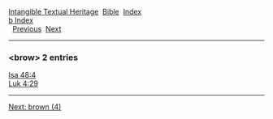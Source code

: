 [Intangible Textual Heritage](../../index)  [Bible](../index) 
[Index](index)   
[b Index](_b_)  
  [Previous](c01729)  [Next](c01731) 

------------------------------------------------------------------------

### &lt;brow&gt; 2 entries

[Isa 48:4](../kjv/isa048.htm#004)  
[Luk 4:29](../kjv/luk004.htm#029)  

------------------------------------------------------------------------

[Next: brown (4)](c01731)
